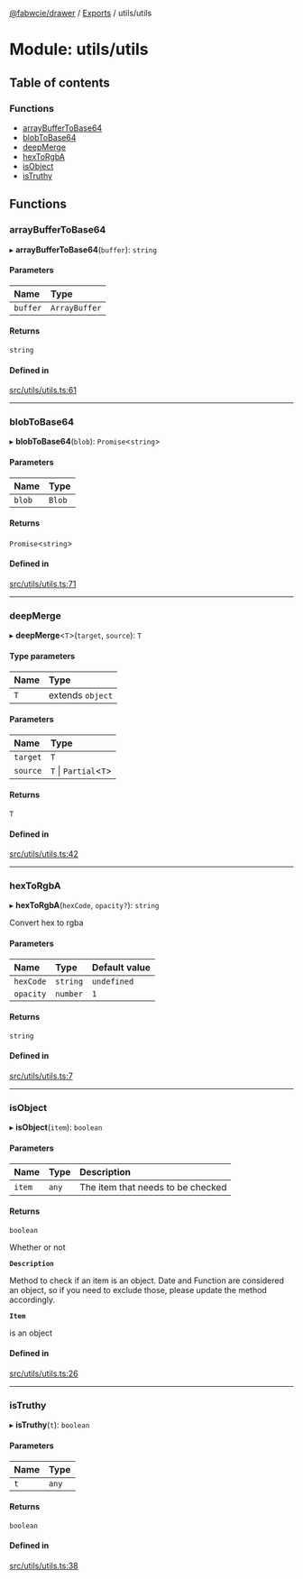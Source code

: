 [@fabwcie/drawer](../README.md) / [Exports](../modules.md) / utils/utils

# Module: utils/utils

## Table of contents

### Functions

- [arrayBufferToBase64](utils_utils.md#arraybuffertobase64)
- [blobToBase64](utils_utils.md#blobtobase64)
- [deepMerge](utils_utils.md#deepmerge)
- [hexToRgbA](utils_utils.md#hextorgba)
- [isObject](utils_utils.md#isobject)
- [isTruthy](utils_utils.md#istruthy)

## Functions

### arrayBufferToBase64

▸ **arrayBufferToBase64**(`buffer`): `string`

#### Parameters

| Name | Type |
| :------ | :------ |
| `buffer` | `ArrayBuffer` |

#### Returns

`string`

#### Defined in

[src/utils/utils.ts:61](https://github.com/fabwcie/drawer/blob/e245821/src/utils/utils.ts#L61)

___

### blobToBase64

▸ **blobToBase64**(`blob`): `Promise`<`string`\>

#### Parameters

| Name | Type |
| :------ | :------ |
| `blob` | `Blob` |

#### Returns

`Promise`<`string`\>

#### Defined in

[src/utils/utils.ts:71](https://github.com/fabwcie/drawer/blob/e245821/src/utils/utils.ts#L71)

___

### deepMerge

▸ **deepMerge**<`T`\>(`target`, `source`): `T`

#### Type parameters

| Name | Type |
| :------ | :------ |
| `T` | extends `object` |

#### Parameters

| Name | Type |
| :------ | :------ |
| `target` | `T` |
| `source` | `T` \| `Partial`<`T`\> |

#### Returns

`T`

#### Defined in

[src/utils/utils.ts:42](https://github.com/fabwcie/drawer/blob/e245821/src/utils/utils.ts#L42)

___

### hexToRgbA

▸ **hexToRgbA**(`hexCode`, `opacity?`): `string`

Convert hex to rgba

#### Parameters

| Name | Type | Default value |
| :------ | :------ | :------ |
| `hexCode` | `string` | `undefined` |
| `opacity` | `number` | `1` |

#### Returns

`string`

#### Defined in

[src/utils/utils.ts:7](https://github.com/fabwcie/drawer/blob/e245821/src/utils/utils.ts#L7)

___

### isObject

▸ **isObject**(`item`): `boolean`

#### Parameters

| Name | Type | Description |
| :------ | :------ | :------ |
| `item` | `any` | The item that needs to be checked |

#### Returns

`boolean`

Whether or not

**`Description`**

Method to check if an item is an object. Date and Function are considered
an object, so if you need to exclude those, please update the method accordingly.

**`Item`**

is an object

#### Defined in

[src/utils/utils.ts:26](https://github.com/fabwcie/drawer/blob/e245821/src/utils/utils.ts#L26)

___

### isTruthy

▸ **isTruthy**(`t`): `boolean`

#### Parameters

| Name | Type |
| :------ | :------ |
| `t` | `any` |

#### Returns

`boolean`

#### Defined in

[src/utils/utils.ts:38](https://github.com/fabwcie/drawer/blob/e245821/src/utils/utils.ts#L38)
